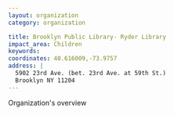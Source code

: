 ```yaml
---
layout: organization
category: organization

title: Brooklyn Public Library- Ryder Library
impact_area: Children
keywords: 
coordinates: 40.616009,-73.9757
address: |
  5902 23rd Ave. (bet. 23rd Ave. at 59th St.)
  Brooklyn NY 11204
---
```

Organization's overview
